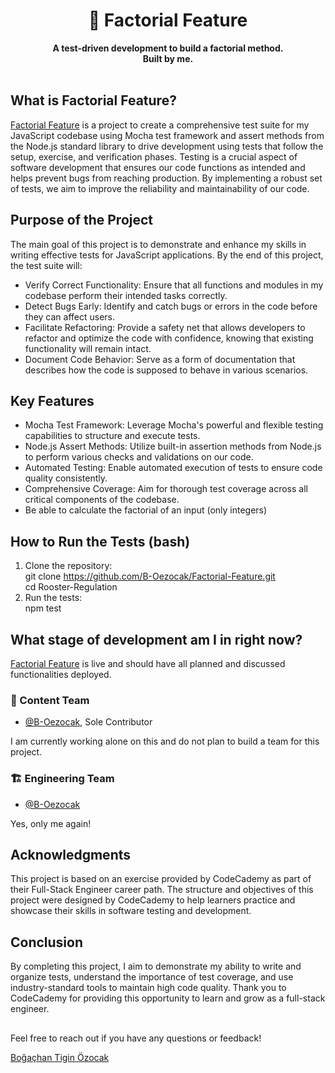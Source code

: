 <!-- markdownlint-disable MD041 MD002 -->
<div align="center">
  <h1>📕 Factorial Feature</h1>
  <strong>A test-driven development to build a factorial method.</strong><br>
  <strong>Built by me.</strong>
</div>
<br>

## What is Factorial Feature?

[Factorial Feature](https://github.com/B-Oezocak/Factorial-Feature) is a project to create a comprehensive test suite for my JavaScript codebase using Mocha test framework and assert methods from the Node.js standard library to drive development using tests that follow the setup, exercise, and verification phases. Testing is a crucial aspect of software development that ensures our code functions as intended and helps prevent bugs from reaching production. By implementing a robust set of tests, we aim to improve the reliability and maintainability of our code.

## Purpose of the Project

The main goal of this project is to demonstrate and enhance my skills in writing effective tests for JavaScript applications. By the end of this project, the test suite will:

- Verify Correct Functionality: Ensure that all functions and modules in my codebase perform their intended tasks correctly.
- Detect Bugs Early: Identify and catch bugs or errors in the code before they can affect users.
- Facilitate Refactoring: Provide a safety net that allows developers to refactor and optimize the code with confidence, knowing that existing functionality will remain intact.
- Document Code Behavior: Serve as a form of documentation that describes how the code is supposed to behave in various scenarios.

## Key Features

- Mocha Test Framework: Leverage Mocha's powerful and flexible testing capabilities to structure and execute tests.
- Node.js Assert Methods: Utilize built-in assertion methods from Node.js to perform various checks and validations on our code.
- Automated Testing: Enable automated execution of tests to ensure code quality consistently.
- Comprehensive Coverage: Aim for thorough test coverage across all critical components of the codebase.
- Be able to calculate the factorial of an input (only integers)

## How to Run the Tests (bash)
1. Clone the repository: <br>
  git clone https://github.com/B-Oezocak/Factorial-Feature.git <br>
  cd Rooster-Regulation
2. Run the tests: <br>
  npm test

## What stage of development am I in right now?

[Factorial Feature](https://github.com/B-Oezocak/Factorial-Feature) is live and should have all planned and discussed functionalities deployed.

### 📝 Content Team

- [@B-Oezocak](https://github.com/B-Oezocak), Sole Contributor

I am currently working alone on this and do not plan to build a team for this project.

### 🏗 Engineering Team

- [@B-Oezocak](https://github.com/B-Oezocak)

Yes, only me again!

## Acknowledgments

This project is based on an exercise provided by CodeCademy as part of their Full-Stack Engineer career path. The structure and objectives of this project were designed by CodeCademy to help learners practice and showcase their skills in software testing and development.

## Conclusion

By completing this project, I aim to demonstrate my ability to write and organize tests, understand the importance of test coverage, and use industry-standard tools to maintain high code quality. Thank you to CodeCademy for providing this opportunity to learn and grow as a full-stack engineer.

##

Feel free to reach out if you have any questions or feedback!

[Boğaçhan Tigin Özocak](https://www.linkedin.com/in/bogachan-oezocak/)